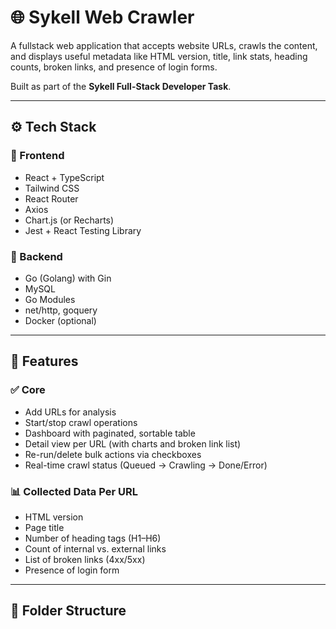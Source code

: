 # 🌐 Sykell Web Crawler

A fullstack web application that accepts website URLs, crawls the content, and displays useful metadata like HTML version, title, link stats, heading counts, broken links, and presence of login forms.

Built as part of the **Sykell Full-Stack Developer Task**.

---

## ⚙️ Tech Stack

### 🔹 Frontend
- React + TypeScript
- Tailwind CSS
- React Router
- Axios
- Chart.js (or Recharts)
- Jest + React Testing Library

### 🔹 Backend
- Go (Golang) with Gin
- MySQL
- Go Modules
- net/http, goquery
- Docker (optional)

---

## 🚀 Features

### ✅ Core
- Add URLs for analysis
- Start/stop crawl operations
- Dashboard with paginated, sortable table
- Detail view per URL (with charts and broken link list)
- Re-run/delete bulk actions via checkboxes
- Real-time crawl status (Queued → Crawling → Done/Error)

### 📊 Collected Data Per URL
- HTML version
- Page title
- Number of heading tags (H1–H6)
- Count of internal vs. external links
- List of broken links (4xx/5xx)
- Presence of login form

---

## 🧩 Folder Structure

